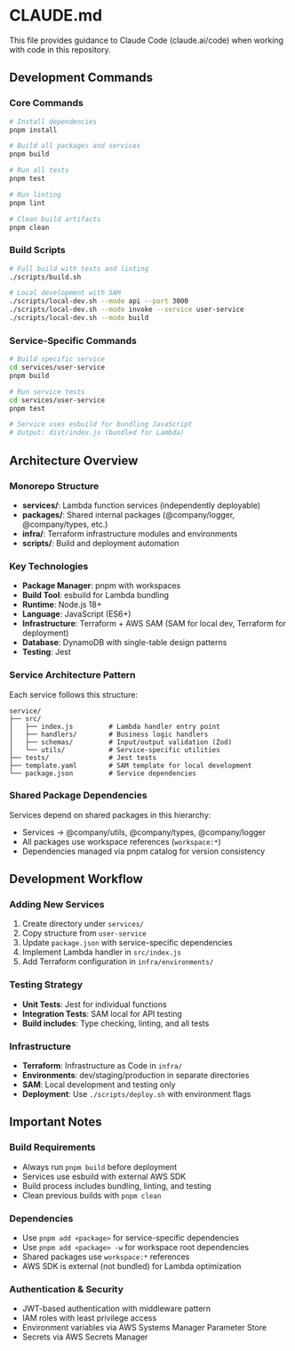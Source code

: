 # CLAUDE.md

This file provides guidance to Claude Code (claude.ai/code) when working with code in this repository.

## Development Commands

### Core Commands
```bash
# Install dependencies
pnpm install

# Build all packages and services
pnpm build

# Run all tests
pnpm test

# Run linting
pnpm lint

# Clean build artifacts
pnpm clean
```

### Build Scripts
```bash
# Full build with tests and linting
./scripts/build.sh

# Local development with SAM
./scripts/local-dev.sh --mode api --port 3000
./scripts/local-dev.sh --mode invoke --service user-service
./scripts/local-dev.sh --mode build
```

### Service-Specific Commands
```bash
# Build specific service
cd services/user-service
pnpm build

# Run service tests
cd services/user-service
pnpm test

# Service uses esbuild for bundling JavaScript
# Output: dist/index.js (bundled for Lambda)
```

## Architecture Overview

### Monorepo Structure
- **services/**: Lambda function services (independently deployable)
- **packages/**: Shared internal packages (@company/logger, @company/types, etc.)
- **infra/**: Terraform infrastructure modules and environments
- **scripts/**: Build and deployment automation

### Key Technologies
- **Package Manager**: pnpm with workspaces
- **Build Tool**: esbuild for Lambda bundling
- **Runtime**: Node.js 18+
- **Language**: JavaScript (ES6+)
- **Infrastructure**: Terraform + AWS SAM (SAM for local dev, Terraform for deployment)
- **Database**: DynamoDB with single-table design patterns
- **Testing**: Jest

### Service Architecture Pattern
Each service follows this structure:
```
service/
├── src/
│   ├── index.js         # Lambda handler entry point
│   ├── handlers/        # Business logic handlers
│   ├── schemas/         # Input/output validation (Zod)
│   └── utils/           # Service-specific utilities
├── tests/               # Jest tests
├── template.yaml        # SAM template for local development
└── package.json         # Service dependencies
```

### Shared Package Dependencies
Services depend on shared packages in this hierarchy:
- Services → @company/utils, @company/types, @company/logger
- All packages use workspace references (`workspace:*`)
- Dependencies managed via pnpm catalog for version consistency

## Development Workflow

### Adding New Services
1. Create directory under `services/`
2. Copy structure from `user-service`
3. Update `package.json` with service-specific dependencies
4. Implement Lambda handler in `src/index.js`
5. Add Terraform configuration in `infra/environments/`

### Testing Strategy
- **Unit Tests**: Jest for individual functions
- **Integration Tests**: SAM local for API testing
- **Build includes**: Type checking, linting, and all tests

### Infrastructure
- **Terraform**: Infrastructure as Code in `infra/`
- **Environments**: dev/staging/production in separate directories
- **SAM**: Local development and testing only
- **Deployment**: Use `./scripts/deploy.sh` with environment flags

## Important Notes

### Build Requirements
- Always run `pnpm build` before deployment
- Services use esbuild with external AWS SDK
- Build process includes bundling, linting, and testing
- Clean previous builds with `pnpm clean`

### Dependencies
- Use `pnpm add <package>` for service-specific dependencies
- Use `pnpm add <package> -w` for workspace root dependencies
- Shared packages use `workspace:*` references
- AWS SDK is external (not bundled) for Lambda optimization

### Authentication & Security
- JWT-based authentication with middleware pattern
- IAM roles with least privilege access
- Environment variables via AWS Systems Manager Parameter Store
- Secrets via AWS Secrets Manager